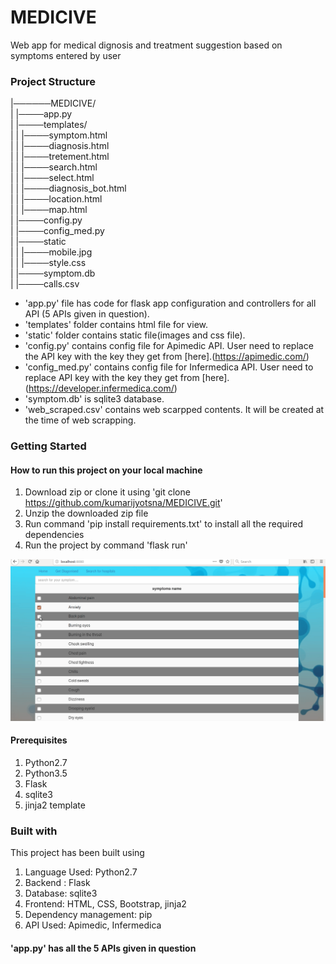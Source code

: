 # MEDICIVE
Web app for medical dignosis and treatment suggestion based on symptoms entered by user

### Project Structure
|──────MEDICIVE/  
| |────app.py  
| |────templates/  
| | |────symptom.html  
| | |────diagnosis.html  
| | |────tretement.html  
| | |────search.html  
| | |────select.html  
| | |────diagnosis_bot.html  
| | |────location.html  
| | |────map.html  
| |────config.py  
| |────config_med.py  
| |────static  
| | |────mobile.jpg  
| | |────style.css  
| |────symptom.db  
| |────calls.csv  

- 'app.py' file has code for flask app configuration and controllers for all API (5 APIs given in question).
- 'templates' folder contains html file for view.
- 'static' folder contains static file(images and css file).
- 'config.py' contains config file for Apimedic API. User need to replace the API key with the key they get from [here].(https://apimedic.com/)
- 'config_med.py' contains config file for Infermedica API. User need to replace API key with the key they get from [here].(https://developer.infermedica.com/)
- 'symptom.db' is sqlite3 database.
- 'web_scraped.csv' contains web scarpped contents. It will be created at the time of web scrapping.

### Getting Started

#### How to run this project on your local machine 
1) Download zip or clone it using 'git clone https://github.com/kumarijyotsna/MEDICIVE.git'
2) Unzip the downloaded zip file
3) Run command 'pip install requirements.txt' to install all the required dependencies
4) Run the project by command 'flask run'

![](app.gif)

#### Prerequisites
1) Python2.7
2) Python3.5
3) Flask
4) sqlite3
5) jinja2 template

### Built with
This project has been built using 
1) Language Used: Python2.7
2) Backend : Flask
3) Database: sqlite3
4) Frontend: HTML, CSS, Bootstrap, jinja2
5) Dependency management: pip
6) API Used: Apimedic, Infermedica


#### 'app.py' has all the 5 APIs given in question





